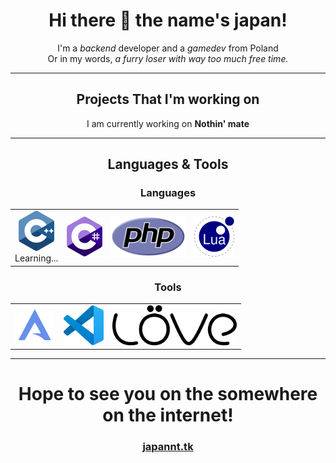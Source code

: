 <h1 align="center">Hi there 👋 the name's japan!</h1>
<p align="center">I'm a <i>backend</i> developer and a <i>gamedev</i> from Poland<br>Or in my words, <i>a furry loser with way too much free time.</i></p>
<hr />
<h2 align="center">Projects That I'm working on</h3>
<p align="center">I am currently working on <b>Nothin' mate</b></p>
<!--<p align="right"><i>aaand nothing else really :p</i><p>-->
<hr />
<h2 align="center">Languages & Tools</h3>
<table align="center">
	<h3 align="center">Languages</h3>
	<tbody>
		<tr>
			<td align="center">
				<img height=64px src="https://raw.githubusercontent.com/japannt/japannt/main/cpp.png" /><br>
				Learning...
			</td>
			<td align="center">
				<img height=64px src="https://raw.githubusercontent.com/japannt/japannt/main/csharp.png" />
			</td>
			<td align="center">
				<img height=64px src="https://raw.githubusercontent.com/japannt/japannt/main/php.png" />
			</td>
			<td align="center">
				<img height=64px src="https://raw.githubusercontent.com/japannt/japannt/main/lua.png" />
			</td>
		</tr>
	</tbody>
</table>
<table align="center">
	<tbody>
		<h3 align="center">Tools</h3>
		<tr>
			<td align="center">
				<img height=64px src="https://raw.githubusercontent.com/japannt/japannt/main/arco.png" />
			</td>
			<td align="center">
				<img height=64px src="https://raw.githubusercontent.com/japannt/japannt/main/vscode.png" />
			</td>
			<td align="center">
				<img height=64px src="https://raw.githubusercontent.com/japannt/japannt/main/love2d.png" />
			</td>
		</tr>
	</tbody>
</table>
<hr />
<h1 align="center">Hope to see you on the somewhere on the internet!</h1>
<h3 align="center"><a href="https://japannt.tk">japannt.tk</a></h3>
